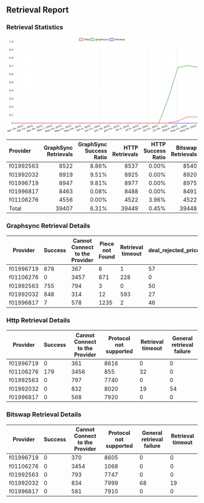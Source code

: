 ## Retrieval Report
### Retrieval Statistics
<img src="https://raw.githubusercontent.com/data-preservation-programs/filplus-checker-assets/main/filecoin-project/filecoin-plus-large-datasets/issues/1350/1693022067193.png"/>

| Provider  | GraphSync Retrievals | GraphSync Success Ratio | HTTP Retrievals | HTTP Success Ratio | Bitswap Retrievals | Bitswap Success Ratio |
| :-------- | -------------------: | ----------------------: | --------------: | -----------------: | -----------------: | --------------------: |
| f01992563 |                 8522 |                   8.86% |            8537 |              0.00% |               8540 |                 0.00% |
| f01992032 |                 8919 |                   9.51% |            8925 |              0.00% |               8920 |                 0.00% |
| f01996719 |                 8947 |                   9.81% |            8977 |              0.00% |               8975 |                 0.00% |
| f01996817 |                 8463 |                   0.08% |            8488 |              0.00% |               8491 |                 0.00% |
| f01106276 |                 4556 |                   0.00% |            4522 |              3.96% |               4522 |                 0.00% |
| Total     |                39407 |                   6.31% |           39449 |              0.45% |              39448 |                 0.00% |

### Graphsync Retrieval Details
| Provider  | Success | Cannot Connect to the Provider | Piece not Found | Retrieval timeout | deal_rejected_price_too_low | General retrieval failure | Retrieval not free |
| --------- | ------- | ------------------------------ | --------------- | ----------------- | --------------------------- | ------------------------- | ------------------ |
| f01996719 | 878     | 367                            | 6               | 1                 | 57                          | 5922                      | 1716               |
| f01106276 | 0       | 3457                           | 871             | 228               | 0                           | 0                         | 0                  |
| f01992563 | 755     | 794                            | 3               | 0                 | 50                          | 5213                      | 1707               |
| f01992032 | 848     | 314                            | 12              | 593               | 27                          | 5818                      | 1307               |
| f01996817 | 7       | 578                            | 1235            | 2                 | 46                          | 4847                      | 1748               |

### Http Retrieval Details
| Provider  | Success | Cannot Connect to the Provider | Protocol not supported | Retrieval timeout | General retrieval failure |
| --------- | ------- | ------------------------------ | ---------------------- | ----------------- | ------------------------- |
| f01996719 | 0       | 361                            | 8616                   | 0                 | 0                         |
| f01106276 | 179     | 3456                           | 855                    | 32                | 0                         |
| f01992563 | 0       | 797                            | 7740                   | 0                 | 0                         |
| f01992032 | 0       | 832                            | 8020                   | 19                | 54                        |
| f01996817 | 0       | 568                            | 7920                   | 0                 | 0                         |

### Bitswap Retrieval Details
| Provider  | Success | Cannot Connect to the Provider | Protocol not supported | General retrieval failure | Retrieval timeout |
| --------- | ------- | ------------------------------ | ---------------------- | ------------------------- | ----------------- |
| f01996719 | 0       | 370                            | 8605                   | 0                         | 0                 |
| f01106276 | 0       | 3454                           | 1068                   | 0                         | 0                 |
| f01992563 | 0       | 793                            | 7747                   | 0                         | 0                 |
| f01992032 | 0       | 834                            | 7999                   | 68                        | 19                |
| f01996817 | 0       | 581                            | 7910                   | 0                         | 0                 |
